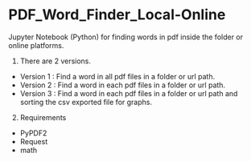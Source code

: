 # PDF_Word_Finder_Local-Online
Jupyter Notebook (Python) for finding words in pdf inside the folder or online platforms.
1. There are 2 versions.
- Version 1 : Find a word in all pdf files in a folder or url path.
- Version 2 : Find a word in each pdf files in a folder or url path.
- Version 3 : Find a word in each pdf files in a folder or url path and sorting the csv exported file for graphs.
2. Requirements
- PyPDF2
- Request
- math
